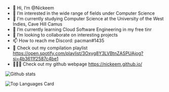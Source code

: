 - 👋 Hi, I’m @Nickeem
- 👀 I’m interested in the wide range of fields under Computer Science
- 🏫 I'm currently studying Computer Science at the University of the West Indies, Cave Hill Camus
- 🌱 I’m currently learning Cloud Software Engineering in my free tinr
- 💞️ I’m looking to collaborate on interesting projects
- 📫 How to reach me Discord: pacman#1435
- 🎵 Check out my compilation playlist https://open.spotify.com/playlist/3Oxyg8Y3LVBtnZASPUAjog?si=4b3611f2587c4be1
- 🧑🏾‍💻 Check out my github webpage https://nickeem.github.io/ 

![Github stats](https://github-readme-stats.vercel.app/api?username=Nickeem&theme=tokyonight&show_icons=true&count_private=true)

![Top Languages Card](https://github-readme-stats.vercel.app/api/top-langs/?username=Nickeem&layout=compact&theme=tokyonight)
<!---
Nickeem/Nickeem is a ✨ special ✨ repository because its `README.md` (this file) appears on your GitHub profile.
You can click the Preview link to take a look at your changes.
--->
